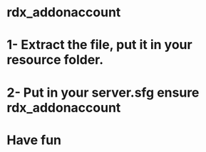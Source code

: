 # rdx_addonaccount

# 1- Extract the file, put it in your resource folder.
# 2- Put in your server.sfg ensure rdx_addonaccount
# Have fun

